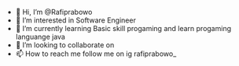 - 👋 Hi, I’m @Rafiprabowo
- 👀 I’m interested in Software Engineer
- 🌱 I’m currently learning Basic skill progaming and learn progaming languange java
- 💞️ I’m looking to collaborate on
- 📫 How to reach me follow me on ig rafiprabowo_

<!---
Rafiprabowo/Rafiprabowo is a ✨ special ✨ repository because its `README.md` (this file) appears on your GitHub profile.
You can click the Preview link to take a look at your changes.
--->
